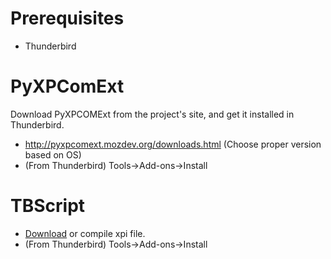 # Prerequisites #
  * Thunderbird

# PyXPComExt #
Download PyXPCOMExt from the project's site, and get it installed in Thunderbird.
  * http://pyxpcomext.mozdev.org/downloads.html (Choose proper version based on OS)
  * (From Thunderbird) Tools->Add-ons->Install

# TBScript #
  * [Download](http://code.google.com/p/tbscript-plugin/downloads/list) or compile xpi file.
  * (From Thunderbird) Tools->Add-ons->Install